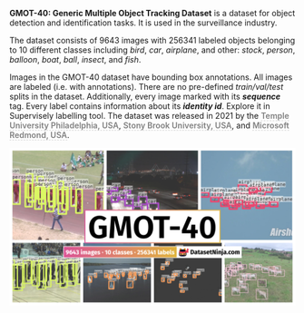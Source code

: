 **GMOT-40: Generic Multiple Object Tracking Dataset** is a dataset for object detection and identification tasks. It is used in the surveillance industry. 

The dataset consists of 9643 images with 256341 labeled objects belonging to 10 different classes including *bird*, *car*, *airplane*, and other: *stock*, *person*, *balloon*, *boat*, *ball*, *insect*, and *fish*.

Images in the GMOT-40 dataset have bounding box annotations. All images are labeled (i.e. with annotations). There are no pre-defined <i>train/val/test</i> splits in the dataset. Additionally, every image marked with its ***sequence*** tag. Every label contains information about its ***identity id***. Explore it in Supervisely labelling tool. The dataset was released in 2021 by the <span style="font-weight: 600; color: grey; border-bottom: 1px dashed #d3d3d3;">Temple University Philadelphia, USA</span>, <span style="font-weight: 600; color: grey; border-bottom: 1px dashed #d3d3d3;">Stony Brook University, USA</span>, and <span style="font-weight: 600; color: grey; border-bottom: 1px dashed #d3d3d3;">Microsoft Redmond, USA</span>.

<img src="https://github.com/dataset-ninja/gmot-40/raw/main/visualizations/poster.png">
